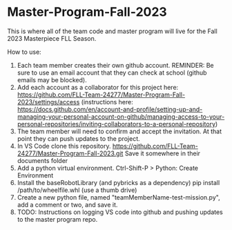 # Master-Program-Fall-2023

This is where all of the team code and master program will live for the Fall 2023 Masterpiece FLL Season.

How to use:

1. Each team member creates their own github account. REMINDER: Be sure to use an email account that they can check at school (github emails may be blocked).
2. Add each account as a collaborator for this project here: https://github.com/FLL-Team-24277/Master-Program-Fall-2023/settings/access (instructions here: https://docs.github.com/en/account-and-profile/setting-up-and-managing-your-personal-account-on-github/managing-access-to-your-personal-repositories/inviting-collaborators-to-a-personal-repository)
3. The team member will need to confirm and accept the invitation. At that point they can push updates to the project.
4. In VS Code clone this repository. https://github.com/FLL-Team-24277/Master-Program-Fall-2023.git Save it somewhere in their documents folder
5. Add a python virtual environment. Ctrl-Shift-P > Python: Create Environment
6. Install the baseRobotLibrary (and pybricks as a dependency) pip install /path/to/wheelfile.whl (use a thumb drive)
7. Create a new python file, named "teamMemberName-test-mission.py", add a comment or two, and save it.
8. TODO: Instructions on logging VS code into github and pushing updates to the master program repo.
